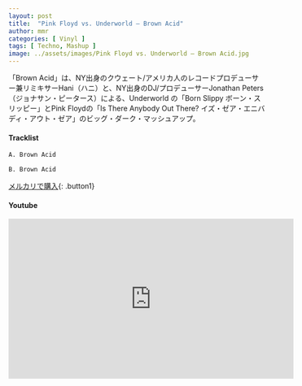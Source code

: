 ```yaml
---
layout: post
title:  "Pink Floyd vs. Underworld – Brown Acid"
author: mmr
categories: [ Vinyl ]
tags: [ Techno, Mashup ]
image: ../assets/images/Pink Floyd vs. Underworld – Brown Acid.jpg
---
```


「Brown Acid」は、NY出身のクウェート/アメリカ人のレコードプロデューサー兼リミキサーHani（ハニ）と、NY出身のDJ/プロデューサーJonathan Peters（ジョナサン・ピータース）による、Underworld の「Born Slippy ボーン・スリッピー」とPink Floydの「Is There Anybody Out There? イズ・ゼア・エニバディ・アウト・ゼア」のビッグ・ダーク・マッシュアップ。


#### Tracklist
```md
A. Brown Acid

B. Brown Acid
```

[メルカリで購入](https://jp.mercari.com/item/m72837150072?afid=6142608987){: .button1}

#### Youtube
<iframe width="560" height="315" src="https://www.youtube.com/embed/jfiTem4tjYs?si=BYMqsili-yP73SaF" title="YouTube video player" frameborder="0" allow="accelerometer; autoplay; clipboard-write; encrypted-media; gyroscope; picture-in-picture; web-share" referrerpolicy="strict-origin-when-cross-origin" allowfullscreen></iframe>
